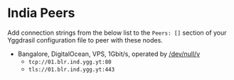 # India Peers

Add connection strings from the below list to the `Peers: []` section of your
Yggdrasil configuration file to peer with these nodes.

* Bangalore, DigitalOcean, VPS, 1Gbit/s, operated by [/dev/null/v](https://dev.nul.lv)
  * `tcp://01.blr.ind.ygg.yt:80`
  * `tls://01.blr.ind.ygg.yt:443`
